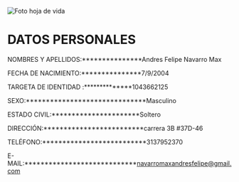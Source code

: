 ![Foto hoja de vida](C:\Users\Orlando\Documents\GitHub\proyecto-formativo-grupo2\fotohojadevida.jpg)

# DATOS PERSONALES

NOMBRES Y APELLIDOS:***************Andres Felipe Navarro Max 
 
FECHA DE NACIMIENTO:***************7/9/2004 

TARGETA DE IDENTIDAD :**************1043662125

SEXO:******************************Masculino 

ESTADO CIVIL:**********************Soltero 

DIRECCIÓN:*************************carrera 3B #37D-46 

TELÉFONO:**************************3137952370

E-MAIL:****************************navarromaxandresfelipe@gmail.com


